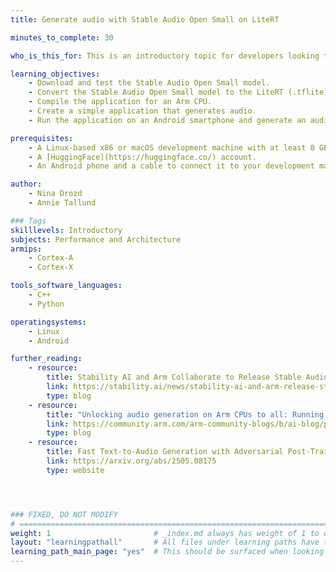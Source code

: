 ```yaml
---
title: Generate audio with Stable Audio Open Small on LiteRT

minutes_to_complete: 30

who_is_this_for: This is an introductory topic for developers looking to deploy the Stable Audio Open Small text-to-audio model using LiteRT on an Android™ device or on a reasonably modern platform with macOS®.

learning_objectives:
    - Download and test the Stable Audio Open Small model. 
    - Convert the Stable Audio Open Small model to the LiteRT (.tflite) format.
    - Compile the application for an Arm CPU.
    - Create a simple application that generates audio. 
    - Run the application on an Android smartphone and generate an audio snippet.

prerequisites:
    - A Linux-based x86 or macOS development machine with at least 8 GB of RAM (tested on Ubuntu 20.04.4 LTS with x86_64).
    - A [HuggingFace](https://huggingface.co/) account.
    - An Android phone and a cable to connect it to your development machine.

author:
    - Nina Drozd
    - Annie Tallund

### Tags
skilllevels: Introductory
subjects: Performance and Architecture
armips:
    - Cortex-A
    - Cortex-X

tools_software_languages:
    - C++
    - Python

operatingsystems:
    - Linux
    - Android

further_reading:
    - resource:
        title: Stability AI and Arm Collaborate to Release Stable Audio Open Small, Enabling Real-World Deployment for On-Device Audio Generation
        link: https://stability.ai/news/stability-ai-and-arm-release-stable-audio-open-small-enabling-real-world-deployment-for-on-device-audio-control
        type: blog
    - resource:
        title: "Unlocking audio generation on Arm CPUs to all: Running Stable Audio Open Small with KleidiAI"
        link: https://community.arm.com/arm-community-blogs/b/ai-blog/posts/audio-generation-arm-cpus-stable-audio-open-small-kleidiai
        type: blog
    - resource:
        title: Fast Text-to-Audio Generation with Adversarial Post-Training
        link: https://arxiv.org/abs/2505.08175
        type: website




### FIXED, DO NOT MODIFY
# ================================================================================
weight: 1                       # _index.md always has weight of 1 to order correctly
layout: "learningpathall"       # All files under learning paths have this same wrapper
learning_path_main_page: "yes"  # This should be surfaced when looking for related content. Only set for _index.md of learning path content.
---
```

